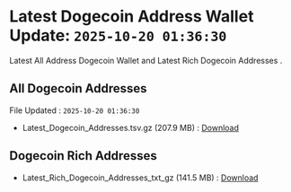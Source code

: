 # Latest Dogecoin Address Wallet Update: `2025-10-20 01:36:30`

Latest All Address Dogecoin Wallet and Latest Rich Dogecoin Addresses .

## All Dogecoin Addresses

File Updated : `2025-10-20 01:36:30`

- Latest_Dogecoin_Addresses.tsv.gz (207.9 MB) : [Download](https://github.com/Pymmdrza/Rich-Address-Wallet/releases/tag/Dogecoin)

## Dogecoin Rich Addresses

- Latest_Rich_Dogecoin_Addresses_txt_gz (141.5 MB) : [Download](https://github.com/Pymmdrza/Rich-Address-Wallet/releases/tag/Dogecoin)
